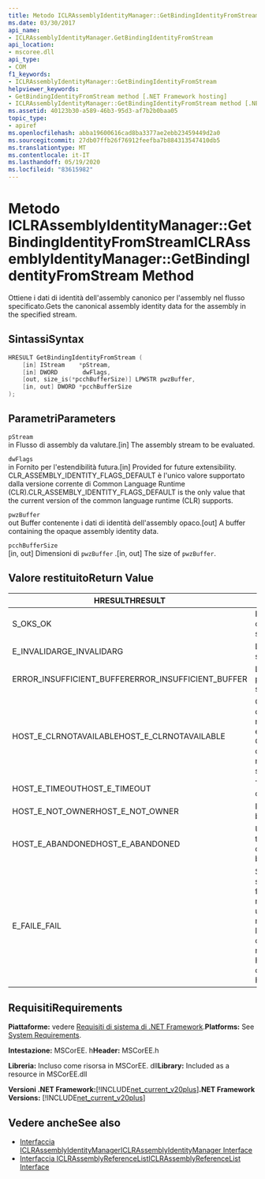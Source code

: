 ```yaml
---
title: Metodo ICLRAssemblyIdentityManager::GetBindingIdentityFromStream
ms.date: 03/30/2017
api_name:
- ICLRAssemblyIdentityManager.GetBindingIdentityFromStream
api_location:
- mscoree.dll
api_type:
- COM
f1_keywords:
- ICLRAssemblyIdentityManager::GetBindingIdentityFromStream
helpviewer_keywords:
- GetBindingIdentityFromStream method [.NET Framework hosting]
- ICLRAssemblyIdentityManager::GetBindingIdentityFromStream method [.NET Framework hosting]
ms.assetid: 40123b30-a589-46b3-95d3-af7b2b0baa05
topic_type:
- apiref
ms.openlocfilehash: abba19600616cad8ba3377ae2ebb23459449d2a0
ms.sourcegitcommit: 27db07ffb26f76912feefba7b884313547410db5
ms.translationtype: MT
ms.contentlocale: it-IT
ms.lasthandoff: 05/19/2020
ms.locfileid: "83615982"
---
```

# <a name="iclrassemblyidentitymanagergetbindingidentityfromstream-method"></a><span data-ttu-id="740e3-102">Metodo ICLRAssemblyIdentityManager::GetBindingIdentityFromStream</span><span class="sxs-lookup"><span data-stu-id="740e3-102">ICLRAssemblyIdentityManager::GetBindingIdentityFromStream Method</span></span>
<span data-ttu-id="740e3-103">Ottiene i dati di identità dell'assembly canonico per l'assembly nel flusso specificato.</span><span class="sxs-lookup"><span data-stu-id="740e3-103">Gets the canonical assembly identity data for the assembly in the specified stream.</span></span>  
  
## <a name="syntax"></a><span data-ttu-id="740e3-104">Sintassi</span><span class="sxs-lookup"><span data-stu-id="740e3-104">Syntax</span></span>  
  
```cpp  
HRESULT GetBindingIdentityFromStream (  
    [in] IStream    *pStream,  
    [in] DWORD       dwFlags,  
    [out, size_is(*pcchBufferSize)] LPWSTR pwzBuffer,  
    [in, out] DWORD *pcchBufferSize  
);  
```  
  
## <a name="parameters"></a><span data-ttu-id="740e3-105">Parametri</span><span class="sxs-lookup"><span data-stu-id="740e3-105">Parameters</span></span>  
 `pStream`  
 <span data-ttu-id="740e3-106">in Flusso di assembly da valutare.</span><span class="sxs-lookup"><span data-stu-id="740e3-106">[in] The assembly stream to be evaluated.</span></span>  
  
 `dwFlags`  
 <span data-ttu-id="740e3-107">in Fornito per l'estendibilità futura.</span><span class="sxs-lookup"><span data-stu-id="740e3-107">[in] Provided for future extensibility.</span></span> <span data-ttu-id="740e3-108">CLR_ASSEMBLY_IDENTITY_FLAGS_DEFAULT è l'unico valore supportato dalla versione corrente di Common Language Runtime (CLR).</span><span class="sxs-lookup"><span data-stu-id="740e3-108">CLR_ASSEMBLY_IDENTITY_FLAGS_DEFAULT is the only value that the current version of the common language runtime (CLR) supports.</span></span>  
  
 `pwzBuffer`  
 <span data-ttu-id="740e3-109">out Buffer contenente i dati di identità dell'assembly opaco.</span><span class="sxs-lookup"><span data-stu-id="740e3-109">[out] A buffer containing the opaque assembly identity data.</span></span>  
  
 `pcchBufferSize`  
 <span data-ttu-id="740e3-110">[in, out] Dimensioni di `pwzBuffer` .</span><span class="sxs-lookup"><span data-stu-id="740e3-110">[in, out] The size of `pwzBuffer`.</span></span>  
  
## <a name="return-value"></a><span data-ttu-id="740e3-111">Valore restituito</span><span class="sxs-lookup"><span data-stu-id="740e3-111">Return Value</span></span>  
  
|<span data-ttu-id="740e3-112">HRESULT</span><span class="sxs-lookup"><span data-stu-id="740e3-112">HRESULT</span></span>|<span data-ttu-id="740e3-113">Description</span><span class="sxs-lookup"><span data-stu-id="740e3-113">Description</span></span>|  
|-------------|-----------------|  
|<span data-ttu-id="740e3-114">S_OK</span><span class="sxs-lookup"><span data-stu-id="740e3-114">S_OK</span></span>|<span data-ttu-id="740e3-115">Il metodo è stato restituito correttamente.</span><span class="sxs-lookup"><span data-stu-id="740e3-115">The method returned successfully.</span></span>|  
|<span data-ttu-id="740e3-116">E_INVALIDARG</span><span class="sxs-lookup"><span data-stu-id="740e3-116">E_INVALIDARG</span></span>|<span data-ttu-id="740e3-117">L'oggetto specificato `pStream` è null.</span><span class="sxs-lookup"><span data-stu-id="740e3-117">The supplied `pStream` is null.</span></span>|  
|<span data-ttu-id="740e3-118">ERROR_INSUFFICIENT_BUFFER</span><span class="sxs-lookup"><span data-stu-id="740e3-118">ERROR_INSUFFICIENT_BUFFER</span></span>|<span data-ttu-id="740e3-119">La dimensione di `pwzBuffer` è troppo piccola.</span><span class="sxs-lookup"><span data-stu-id="740e3-119">The size of `pwzBuffer` is too small.</span></span>|  
|<span data-ttu-id="740e3-120">HOST_E_CLRNOTAVAILABLE</span><span class="sxs-lookup"><span data-stu-id="740e3-120">HOST_E_CLRNOTAVAILABLE</span></span>|<span data-ttu-id="740e3-121">CLR non è stato caricato in un processo oppure CLR si trova in uno stato in cui non è possibile eseguire codice gestito o elaborare la chiamata correttamente.</span><span class="sxs-lookup"><span data-stu-id="740e3-121">The CLR has not been loaded into a process, or the CLR is in a state in which it cannot run managed code or process the call successfully.</span></span>|  
|<span data-ttu-id="740e3-122">HOST_E_TIMEOUT</span><span class="sxs-lookup"><span data-stu-id="740e3-122">HOST_E_TIMEOUT</span></span>|<span data-ttu-id="740e3-123">Timeout della chiamata.</span><span class="sxs-lookup"><span data-stu-id="740e3-123">The call timed out.</span></span>|  
|<span data-ttu-id="740e3-124">HOST_E_NOT_OWNER</span><span class="sxs-lookup"><span data-stu-id="740e3-124">HOST_E_NOT_OWNER</span></span>|<span data-ttu-id="740e3-125">Il chiamante non è il proprietario del blocco.</span><span class="sxs-lookup"><span data-stu-id="740e3-125">The caller does not own the lock.</span></span>|  
|<span data-ttu-id="740e3-126">HOST_E_ABANDONED</span><span class="sxs-lookup"><span data-stu-id="740e3-126">HOST_E_ABANDONED</span></span>|<span data-ttu-id="740e3-127">Un evento è stato annullato mentre un thread bloccato o Fiber era in attesa su di esso.</span><span class="sxs-lookup"><span data-stu-id="740e3-127">An event was canceled while a blocked thread or fiber was waiting on it.</span></span>|  
|<span data-ttu-id="740e3-128">E_FAIL</span><span class="sxs-lookup"><span data-stu-id="740e3-128">E_FAIL</span></span>|<span data-ttu-id="740e3-129">Si è verificato un errore irreversibile sconosciuto.</span><span class="sxs-lookup"><span data-stu-id="740e3-129">An unknown catastrophic failure occurred.</span></span> <span data-ttu-id="740e3-130">Se un metodo restituisce E_FAIL, CLR non è più utilizzabile all'interno del processo.</span><span class="sxs-lookup"><span data-stu-id="740e3-130">If a method returns E_FAIL, the CLR is no longer usable within the process.</span></span> <span data-ttu-id="740e3-131">Le chiamate successive ai metodi di hosting restituiscono HOST_E_CLRNOTAVAILABLE.</span><span class="sxs-lookup"><span data-stu-id="740e3-131">Subsequent calls to hosting methods return HOST_E_CLRNOTAVAILABLE.</span></span>|  
  
## <a name="requirements"></a><span data-ttu-id="740e3-132">Requisiti</span><span class="sxs-lookup"><span data-stu-id="740e3-132">Requirements</span></span>  
 <span data-ttu-id="740e3-133">**Piattaforme:** vedere [Requisiti di sistema di .NET Framework](../../get-started/system-requirements.md).</span><span class="sxs-lookup"><span data-stu-id="740e3-133">**Platforms:** See [System Requirements](../../get-started/system-requirements.md).</span></span>  
  
 <span data-ttu-id="740e3-134">**Intestazione:** MSCorEE. h</span><span class="sxs-lookup"><span data-stu-id="740e3-134">**Header:** MSCorEE.h</span></span>  
  
 <span data-ttu-id="740e3-135">**Libreria:** Incluso come risorsa in MSCorEE. dll</span><span class="sxs-lookup"><span data-stu-id="740e3-135">**Library:** Included as a resource in MSCorEE.dll</span></span>  
  
 <span data-ttu-id="740e3-136">**Versioni .NET Framework:**[!INCLUDE[net_current_v20plus](../../../../includes/net-current-v20plus-md.md)]</span><span class="sxs-lookup"><span data-stu-id="740e3-136">**.NET Framework Versions:** [!INCLUDE[net_current_v20plus](../../../../includes/net-current-v20plus-md.md)]</span></span>  
  
## <a name="see-also"></a><span data-ttu-id="740e3-137">Vedere anche</span><span class="sxs-lookup"><span data-stu-id="740e3-137">See also</span></span>

- [<span data-ttu-id="740e3-138">Interfaccia ICLRAssemblyIdentityManager</span><span class="sxs-lookup"><span data-stu-id="740e3-138">ICLRAssemblyIdentityManager Interface</span></span>](iclrassemblyidentitymanager-interface.md)
- [<span data-ttu-id="740e3-139">Interfaccia ICLRAssemblyReferenceList</span><span class="sxs-lookup"><span data-stu-id="740e3-139">ICLRAssemblyReferenceList Interface</span></span>](iclrassemblyreferencelist-interface.md)
